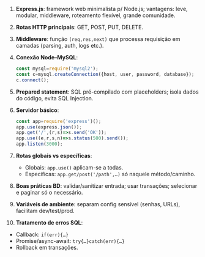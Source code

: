 1. **Express.js**: framework web minimalista p/ Node.js; vantagens: leve, modular, middleware, roteamento flexível, grande comunidade.
2. **Rotas HTTP principais**: GET, POST, PUT, DELETE.
3. **Middleware**: função `(req,res,next)` que processa requisição em camadas (parsing, auth, logs etc.).
4. **Conexão Node–MySQL**:

   ```js
   const mysql=require('mysql2');
   const c=mysql.createConnection({host, user, password, database});
   c.connect();
   ```
5. **Prepared statement**: SQL pré-compilado com placeholders; isola dados do código, evita SQL Injection.
6. **Servidor básico**:

   ```js
   const app=require('express')();
   app.use(express.json());
   app.get('/',(r,s)=>s.send('OK'));
   app.use((e,r,s,n)=>s.status(500).send());
   app.listen(3000);
   ```
7. **Rotas globais vs específicas**:

   * Globais: `app.use()` aplicam-se a todas.
   * Específicas: `app.get/post('/path',…)` só naquele método/caminho.
8. **Boas práticas BD**: validar/sanitizar entrada; usar transações; selecionar e paginar só o necessário.
9. **Variáveis de ambiente**: separam config sensível (senhas, URLs), facilitam dev/test/prod.
10. **Tratamento de erros SQL**:

* Callback: `if(err){…}`
* Promise/async-await: `try{…}catch(err){…}`
* Rollback em transações.

